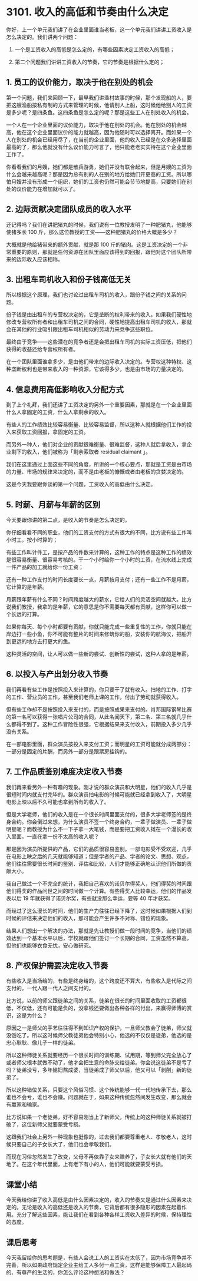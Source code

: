 # 3101. 收入的高低和节奏由什么决定
你好，上一个单元我们讲了在企业里面谁当老板，这一个单元我们讲讲工资收入是怎么决定的。我们讲两个问题：

1. 一个是工资收入的高低是怎么定的，有哪些因素决定工资收入的高低；

2. 第二个问题我们讲讲工资收入的节奏，它的节奏是根据什么定的；

## 1. 员工的议价能力，取决于他在别处的机会
第一个问题，我们来回顾一下，最早我们讲渔村故事的时候，那个发现船的人，要把这艘渔船按私有制的方式来管理的时候，他请别人上船，这时候他给别人的工资是多少呢？是四条鱼。这四条鱼是怎么定的呢？那是这些工人在别处收入的机会。

一个人在一个企业里面的议价能力，取决于他在别处的机会。他在别处的机会越高，他在这个企业里面议价的能力就越高，因为他随时可以选择离开。而如果一个人在别处的机会已经用尽了，在当前的企业里面，他的收入已经是在众多选择里面最高的了，那么他就没有什么议价能力可言了，他只能老老实实待在这个企业里面工作了。

你看看我们的月嫂，她们都是散兵游勇，她们并没有联合起来，但是月嫂的工资为什么会越来越高呢？那是因为总有别的人在别的地方给她们开更高的工资。所以哪怕月嫂并没有形成一个组织，她们的工资也仍然可能会节节地提高，只要她们在别处的议价能力在增加就可以了。

## 2. 边际贡献决定团队成员的收入水平
还记得吗？我们在讲肥猪丸的时候，我们说有一位教授发明了一种肥猪丸，他能够使猪多长 100 斤，那么这位教授的工资——这种肥猪丸的价格大概是多少？

大概就是他给猪带来的额外贡献，就是那 100 斤的猪肉。这是工资决定的一个非常重要的原则，那就是任何资源在团队里面应该得到的回报，跟他对这个团队所带来的边际收入应该相称。

## 3. 出租车司机收入和份子钱高低无关
所以根据这个原理，我们也讨论过出租车司机的收入，跟份子钱之间的关系的问题。

份子钱是由出租车的专营权决定的，它是垄断的权利带来的收入。如果我们硬性地修改专营权所有者和出租车司机之间的合同，硬性地提高出租车司机的收入，那就会在其他的行业吸引跟出租车司机相似的劳动力来竞争这些职位。

最终由于竞争——这些潜在的竞争者还是会把出租车司机的实际工资压低，把他们获得的收益还给专营权所有者。

在一个团队里面谁拿多少，是由他们带来的边际收入决定的。专营权这种特权、这种垄断权利也是带来收入的一种资源，它该得多少，也是由市场的力量决定的。

## 4. 信息费用高低影响收入分配方式
到了上个礼拜，我们还讲了工资决定的另外一个重要因素，那就是在一个企业里面什么人拿固定的工资，什么人拿剩余的收入。

有些人的工作绩效比较容易衡量、比较容易监督，所以这种人就根据他们工作的投入来获取工资回报，拿固定的工资。

而另外一种人，他们对企业的贡献很难衡量、很难监督，这种人就后拿收入，拿企业剩下的收入，他们被称为「剩余索取者 residual claimant 」。

我们在这里通过上面这些不同的角度，所讲的一个核心要点，那就是工资是由市场的力量、市场的规律来决定的，而不是由老板的慷慨或者由老板的贪婪决定的。

这是今天我要跟你谈的第一个问题，工资收入的高低由什么决定。

## 5. 时薪、月薪与年薪的区别
今天要跟你讲的第二点，是收入的节奏是怎么决定的。

你仔细看看不同的职业，他们的工资支付的方式有很大的不同，比方说有些工作叫小时工，按小时算的；

有些工作叫计件工，是按产品的件数来计算的，这种工作的特点是这种工作的绩效是很容易衡量、很容易考核的。干一个小时给你一个小时的工资，在流水线上完成一件产品的加工就给你一份工资；

还有一种工作支付的时间长度要长一点，月薪按月支付；还有一些工作不是月薪，它计算的是年薪。

月薪跟年薪有什么不同？时间跨度越大的薪水，它给人们的灵活空间就越大。比方说我们教授，我拿的是年薪，它的意思是你不需要每天都有贡献，这样你可以做一个长远的打算。

如果你每天、每个小时都要有贡献，你就只能完成一些重复性的工作，你就只能在岸边打一些小鱼，你不可能有整片的时间来修筑你的船，安装你的航海仪，把船开到更远的地方去打更大的鱼。

这种灵活的空间，让人可以做一些新的尝试、创新性的尝试，这种人拿的是年薪。

## 6. 以投入与产出划分收入节奏
我们再看有些工作是按照投入来计算的，你只要干了就有收入。扫地的工作、打字的工作、营业员的工作，甚至我们老师上课的工作，付出了劳动就获得收入。

但有些工作却不是按照投入来支付的，而是按照成果来支付的。肖邦国际钢琴比赛的第一名可以获得一张唱片公司的合同，从此名闻天下，第二名、第三名就几乎什么都得不到了。这种工作冒险性很强，它根据结果来支付收入，前期投入多少几乎没有关系。

在一部电影里面，群众演员按投入来支付工资；而明星的工资可能就分成两部分：一部分是固定的片酬，而另外一部分是跟票房挂钩的。

## 7. 工作品质鉴别难度决定收入节奏
我们再来看另外一种有趣的现象。刚才说的群众演员和大明星，他们的收入几乎是很短时间内就支付完毕的。群众演员拍电影的时候可能就已经拿到收入了，大明星电影上映以后不久可能也拿到所有的收入了。

但是大学老师，他们的收入是在一个很长时间里面支付的，很多大学老师签的是终身合约。你会倒过来想，为什么演员不签一个终身合约，一辈子做演员、一辈子做明星呢？而教授为什么不一下子拿一大笔钱，而是要把工资收入摊在一个漫长的收入里面，一直在拿一份不太高的收入呢？

那是因为演员所提供的产品，它们的品质很容易鉴别。一部电影受不受欢迎，几乎在电影上映之后的几天就能够知道；但是学者的产品、学者的论文、思想、观点，他们往往需要很长时间的鉴别、评估和比较，人们才能够正确地认识他们所做的贡献大小。

我自己做过一个不完全的统计，我把自己喜欢的诺贝尔得奖人，他们得奖的时间跟他们得奖的作品问世之间的时间做一个计算。有些得奖人比较幸运，他们的作品发表以后 19 年就获得了诺贝尔奖，有些就没那么幸运，要等 40 年才获奖。

而经过了这么漫长的时间，他们的生产力往往已经下降了，这时候如果根据人们到时候的评估来决定他们的收入，那可能会产生许多不对称、错位的现象。

结果人们想出一个解决的办法，那就是先让教授们做一段时间的竞争，当他们的绩效达到一个基本水平以后，学校就跟他们签订一个长期的合同，工资虽然不算高，但他们也能够衣食无忧，安心做研究。

## 8. 产权保护需要决定收入节奏
有些收入是当场给的，有些是终身给的，这个跨度还不算大，有些收入是代际之间支付的，一代人跟一代人之间支付的。

比方说，以前的师父跟徒弟之间的关系，徒弟在很长的时间里面收取的工资都很低，不仅低，还有可能是负的，没拿钱还要做出各种各样的付出，来赢得师傅的赏识，这是为什么？

原因之一是师父的手艺往往得不到知识产权的保护，一旦师父教会了徒弟，师父就没饭吃了。所以这时候师父教徒弟他会特别小心，他选的不仅仅是徒弟，他选的是忠心耿耿、像儿子一样的徒弟。

所以这种师徒关系就要经历一个很长时间的训练期、试用期，等到师父完全放心了或者师父根本就做不动了，他才会把生意的命脉交给徒弟。你会说这徒弟不是亏了吗？徒弟没亏，多年媳妇熬成婆，当徒弟成了师父以后，他又可以「剥削」新的徒弟了。

所以这种错位关系，只要这个风俗习惯、这个传统能够一代一代地传承下去，那么谁也不会亏，谁也不会赚。问题就在于，如果这种传统忽然间发生改变，那么就会有赢家和输家。

比方说如果一个老徒弟，好不容易刚当上了新师父，传统上的这种师徒关系就被打破了，这位新师父就要蒙受亏损。

这跟我们社会上另外一种现象也挺像的，过去我们都要尊重老人、孝敬老人，这时候只要自己的子女长大了，他们也会孝敬我们。

而现在习俗忽然发生了改变，父母不再依靠子女来赡养了，子女长大就有他们的天地了。在这个年代里面，上有老下有小的人，他们可能就要蒙受亏损。

## 课堂小结
今天我给你讲了收入高低是由什么因素决定的，收入的节奏又是通过什么因素来决定的。无论是收入的高低还是收入的节奏，它背后都有很多隐形的因素在起着作用。充分了解这些因素，能让我们在看到各种各样工资收入差异的时候，保持理性的态度。

## 课后思考
今天我留给你的思考题是，有些人会说工人的工资实在太低了，因为市场竞争并不完善，所以如果政府规定企业主给工人多付一点工资，这样是能够保障工人最起码的、有尊严的生活的，你怎么评论这种想法和做法？